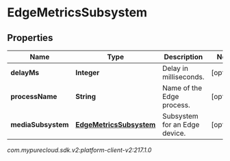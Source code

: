 # EdgeMetricsSubsystem


## Properties

| Name | Type | Description | Notes |
| ------------ | ------------- | ------------- | ------------- |
| **delayMs** | **Integer** | Delay in milliseconds. |  [optional] |
| **processName** | **String** | Name of the Edge process. |  [optional] |
| **mediaSubsystem** | [**EdgeMetricsSubsystem**](EdgeMetricsSubsystem) | Subsystem for an Edge device. |  [optional] |




_com.mypurecloud.sdk.v2:platform-client-v2:217.1.0_
